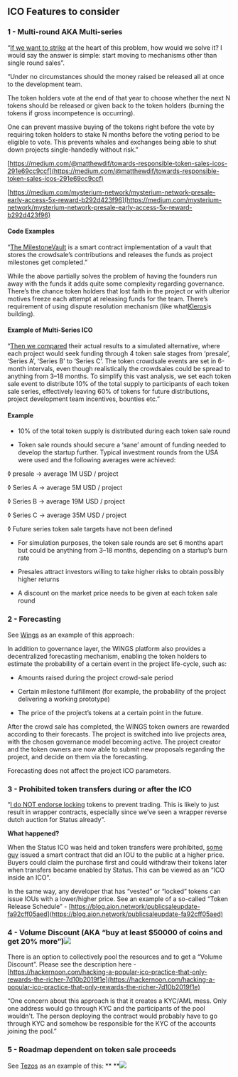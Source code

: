 ## ICO Features to consider

### **1 - Multi-round AKA Multi-series**

“[If we want to strike](http://vitalik.ca/general/2017/06/09/sales.html) at the heart of this problem, how would we solve it? I would say the answer is simple: start moving to mechanisms other than single round sales”.

“Under no circumstances should the money raised be released all at once to the development team.

The token holders vote at the end of that year to choose whether the next N tokens should be released or given back to the token holders \(burning the tokens if gross incompetence is occurring\).

One can prevent massive buying of the tokens right before the vote by requiring token holders to stake N months before the voting period to be eligible to vote. This prevents whales and exchanges being able to shut down projects single-handedly without risk.”

[https://medium.com/@matthewdif/towards-responsible-token-sales-icos-291e69cc9ccf](https://medium.com/@matthewdif/towards-responsible-token-sales-icos-291e69cc9ccf)

[https://medium.com/mysterium-network/mysterium-network-presale-early-access-5x-reward-b292d423f96](https://medium.com/mysterium-network/mysterium-network-presale-early-access-5x-reward-b292d423f96)

#### **Code Examples**

“[The MilestoneVault](https://medium.freecodecamp.org/what-we-can-do-to-reassure-ico-investors-that-we-wont-vanish-with-their-money-ae9cfa3e162b) is a smart contract implementation of a vault that stores the crowdsale’s contributions and releases the funds as project milestones get completed.”

While the above partially solves the problem of having the founders run away with the funds it adds quite some complexity regarding governance. There’s the chance token holders that lost faith in the project or with ulterior motives freeze each attempt at releasing funds for the team. There’s requirement of using dispute resolution mechanism \(like what[Kleros](https://medium.com/kleros/kleros-a-tool-against-abuse-in-token-distribution-924217746c16)is building\).

#### **Example of Multi-Series ICO**

“[Then we compared](https://hackernoon.com/icos-dont-bite-off-more-than-you-can-chew-d658aae9579e) their actual results to a simulated alternative, where each project would seek funding through 4 token sale stages from ‘presale’, ‘Series A’, ‘Series B’ to ‘Series C’. The token crowdsale events are set in 6-month intervals, even though realistically the crowdsales could be spread to anything from 3–18 months. To simplify this vast analysis, we set each token sale event to distribute 10% of the total supply to participants of each token sale series, effectively leaving 60% of tokens for future distributions, project development team incentives, bounties etc.”

#### **Example**

* 10% of the total token supply is distributed during each token sale round

* Token sale rounds should secure a ‘sane’ amount of funding needed to develop the startup further. Typical investment rounds from the USA were used and the following averages were achieved:

◊ presale → average 1M USD / project

◊ Series A → average 5M USD / project

◊ Series B → average 19M USD / project

◊ Series C → average 35M USD / project

◊ Future series token sale targets have not been defined

* For simulation purposes, the token sale rounds are set 6 months apart but could be anything from 3–18 months, depending on a startup’s burn rate

* Presales attract investors willing to take higher risks to obtain possibly higher returns

* A discount on the market price needs to be given at each token sale round

### **2 - Forecasting**

See [Wings](/wings.ai) as an example of this approach:

In addition to governance layer, the WINGS platform also provides a decentralized forecasting mechanism, enabling the token holders to estimate the probability of a certain event in the project life-cycle, such as:

* Amounts raised during the project crowd-sale period

* Certain milestone fulfillment \(for example, the probability of the project delivering a working prototype\)

* The price of the project’s tokens at a certain point in the future.

After the crowd sale has completed, the WINGS token owners are rewarded according to their forecasts. The project is switched into live projects area, with the chosen governance model becoming active. The project creator and the token owners are now able to submit new proposals regarding the project, and decide on them via the forecasting.

Forecasting does not affect the project ICO parameters.

### **3 - Prohibited token transfers during or after the ICO**

“[I do NOT endorse locking](https://medium.com/@VitalikButerin/when-i-see-voting-games-i-usually-analyze-i-51-attacks-and-ii-bribe-attacks-looking-here-da7412a4a217) tokens to prevent trading. This is likely to just result in wrapper contracts, especially since we’ve seen a wrapper reverse dutch auction for Status already”.

**What happened?**

When the Status ICO was held and token transfers were prohibited, [some guy](https://etherscan.io/address/0x5adce2c8e78ca9102af302eab5937f7cefb0a266#code) issued a smart contract that did an IOU to the public at a higher price. Buyers could claim the purchase first and could withdraw their tokens later when transfers became enabled by Status. This can be viewed as an “ICO inside an ICO”.

In the same way, any developer that has “vested” or “locked” tokens can issue IOUs with a lower/higher price. See an example of a so-called “Token Release Schedule” - [https://blog.aion.network/publicsaleupdate-fa92cff05aed](https://blog.aion.network/publicsaleupdate-fa92cff05aed)

### **4 - Volume Discount \(AKA “buy at least $50000 of coins and get 20% more”\)**![](https://lh4.googleusercontent.com/Fst2mDK-7AQEqRQuEs6sEmJ1AvnpikMXm206CgNv_NXN-yRC8rzAcvetbvvwGovTF-TuJPtODLBU1NwDNXSqDVtTff6aGIhhisbLSSdNJLvcbjYQ8QXxRZGvjd9Qm0qqfJkQ5Aye)

There is an option to collectively pool the resources and to get a “Volume Discount”. Please see the description here -[https://hackernoon.com/hacking-a-popular-ico-practice-that-only-rewards-the-richer-7d10b2019f1e](https://hackernoon.com/hacking-a-popular-ico-practice-that-only-rewards-the-richer-7d10b2019f1e)

“One concern about this approach is that it creates a KYC/AML mess. Only one address would go through KYC and the participants of the pool wouldn't. The person deploying the contract would probably have to go through KYC and somehow be responsible for the KYC of the accounts joining the pool.”

### **5 - Roadmap dependent on token sale proceeds**

See [Tezos](http://tezos.com) as an example of this: ** **![](https://lh6.googleusercontent.com/Ny_Bto2_wnbSJSfvH68CqQKrOe39HvvleZb6olyC2U0olV3dAW_qp50IyH0iIv_cqaFbyj6TFhgDPZrywDDMgbUVKqiLyT-2Elget-vIwr2sUThZMsOkdp2fam5ma8NW9XO8h1eK)





